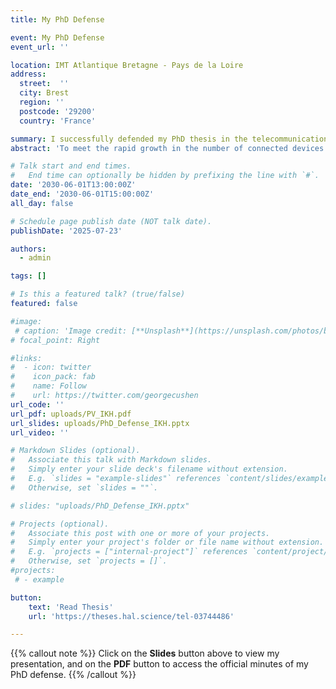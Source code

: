 ```yaml
---
title: My PhD Defense

event: My PhD Defense
event_url: ''

location: IMT Atlantique Bretagne - Pays de la Loire
address:
  street:  ''
  city: Brest
  region: ''
  postcode: '29200'
  country: 'France'

summary: I successfully defended my PhD thesis in the telecommunications domain at IMT Atlantique, where I conducted advanced research on cutting-edge communication technologies.
abstract: 'To meet the rapid growth in the number of connected devices and the quality-of-servicere quirements of innovative services, the 5G and beyond cellular generations have suggested new technologies, such as millimeter-wave (mmWave) bands, massive multiple-input multiple-output (MIMO), and non-orthogonal multiple access (NOMA). The integration of these technologies, namely "massive MIMO-NOMA-aided mmWave communications," can significantly enhance the network capacity. However, the implementation of a massive number of antennas at mmWave bands poses many challenging issues, including power consumption, hardware complexity, and channel estimation overhead. The aim of this work is to tackle these issues in the mmWave massive MIMO-NOMA systems. To do so, we exploit the key feature of mmWave channels, i.e., the highly directional transmission, that makes the angular information a promising partial channel state information. First, we investigate the performance of a low-complex angle-domain digital beamforming precoder in mmWave massive-MIMO systems using the realistic and statistical mmWave channel model called NYUSIM from New York University. Second, we propose an angle-domain MIMO-NOMA scheme to enable the capacity of serving more users compared to the conventional AD-DBF. In particular, we derive new angular-based metrics to design angle-domain user clustering and ordering, and power allocation techniques. Third, we adopt angle-domain hybrid beamforming to reduce power consumption, complexity and cost, when hundreds of antennas (e.g., 128, 256) are implemented at the transmitter. Specifically, we propose different angle-domain schemes that aim at leveraging more degrees of freedom and enabling communication even when the number of users is greater than that of radio-frequency chains. In this work, we have shown that this massive MIMO-NOMA mmWave communication based on angular information provides massive user connectivity, even in overloaded scenarios, with low channel estimation overhead. Moreover, to lower complexity and cost, a hybrid version is available.'

# Talk start and end times.
#   End time can optionally be hidden by prefixing the line with `#`.
date: '2030-06-01T13:00:00Z'
date_end: '2030-06-01T15:00:00Z'
all_day: false

# Schedule page publish date (NOT talk date).
publishDate: '2025-07-23'

authors:
  - admin

tags: []

# Is this a featured talk? (true/false)
featured: false

#image:
 # caption: 'Image credit: [**Unsplash**](https://unsplash.com/photos/bzdhc5b3Bxs)'
# focal_point: Right

#links:
#  - icon: twitter
#    icon_pack: fab
#    name: Follow
#    url: https://twitter.com/georgecushen
url_code: ''
url_pdf: uploads/PV_IKH.pdf
url_slides: uploads/PhD_Defense_IKH.pptx
url_video: ''

# Markdown Slides (optional).
#   Associate this talk with Markdown slides.
#   Simply enter your slide deck's filename without extension.
#   E.g. `slides = "example-slides"` references `content/slides/example-slides.md`.
#   Otherwise, set `slides = ""`.

# slides: "uploads/PhD_Defense_IKH.pptx"

# Projects (optional).
#   Associate this post with one or more of your projects.
#   Simply enter your project's folder or file name without extension.
#   E.g. `projects = ["internal-project"]` references `content/project/deep-learning/index.md`.
#   Otherwise, set `projects = []`.
#projects:
 # - example

button:
    text: 'Read Thesis'
    url: 'https://theses.hal.science/tel-03744486'

---
```


 {{% callout note %}}
 Click on the **Slides** button above to view my presentation, and on the **PDF** button to access the official minutes of my PhD defense.
 {{% /callout %}}

